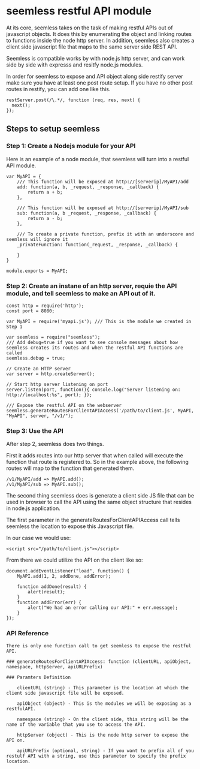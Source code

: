 seemless restful API module
============
At its core, seemless takes on the task of making restful APIs out of javascript objects.   It does this by enumerating the object and linking routes to functions inside the node http server.  In addition, seemless also creates a client side javascript file that maps to the same server side REST API.

Seemless is compatible works by with node.js http server, and can work side by side with expresss and resitfy node.js modules.  

In order for seemless to expose and API object along side restify server make sure you have at least one post route setup.  If you have no other post routes in restify, you can add one like this.

``` 
restServer.post(/\.*/, function (req, res, next) {
  next();
});
```



## Steps to setup seemless

### Step 1: Create a Nodejs module for your API

Here is an example of a node module, that seemless will turn into a restful API module.

```
var MyAPI = {
    /// This function will be exposed at http://[serverip]/MyAPI/add
    add: function(a, b, _request, _response, _callback) {
        return a + b;
    },

    /// This function will be exposed at http://[serverip]/MyAPI/sub
    sub: function(a, b _request, _response, _callback) {
        return a - b;
    },

    /// To create a private function, prefix it with an underscore and seemless will ignore it
    _privateFunction: function(_request, _response, _callback) {

    }
}

module.exports = MyAPI;
```

### Step 2: Create an instane of an http server, requie the API module, and tell seemless to make an API out of it.

```
const http = require('http');
const port = 8080;

var MyAPI = require('myapi.js'); /// This is the module we created in Step 1

var seemless = require("seemless");
/// Add debug=true if you want to see console messages about how seemless creates its routes and when the restful API functions are called
seemless.debug = true;  

// Create an HTTP server
var server = http.createServer();

// Start http server listening on port
server.listen(port, function(){ console.log("Server listening on: http://localhost:%s", port); });

/// Expose the restful API on the webserver
seemless.generateRoutesForClientAPIAccess('/path/to/client.js', MyAPI, "MyAPI", server, "/v1/");
```

### Step 3: Use the API

After step 2, seemless does two things.   

First it adds routes into our http server that when called will execute the function that route is registered to.   So in the example above, the following routes will map to the function that generated them.

```
/v1/MyAPI/add => MyAPI.add();
/v1/MyAPI/sub => MyAPI.sub();
```

The second thing seemless does is generate a client side JS file that can be used in browser to call the API using the same object structure that resides in node.js application. 

The first parameter in the generateRoutesForClientAPIAccess call tells seemless the location to expose this Javascript file.

In our case we would use:

```
<script src="/path/to/client.js"></script>
```

From there we could utilize the API on the client like so:

```
document.addEventListener("load", function() {
    MyAPI.add(1, 2, addDone, addError);

    function addDone(result) {
        alert(result);
    }
    function addError(err) {
        alert("We had an error calling our API:" + err.message);
    }
});
```

### API Reference

    There is only one function call to get seemless to expose the restful API.

    ### generateRoutesForClientAPIAccess: function (clientURL, apiObject, namespace, httpServer, apiURLPrefix)

    ### Paramters Definition

        clientURL (string) - This parameter is the location at which the client side javascript file will be exposed.

        apiObject (object) - This is the modules we will be exposing as a restfulAPI.

        namespace (string) - On the client side, this string will be the name of the variable that you use to access the API.

        httpServer (object) - This is the node http server to expose the API on.

        apiURLPrefix (optional, string) - If you want to prefix all of you restulf API with a string, use this parameter to specify the prefix location.